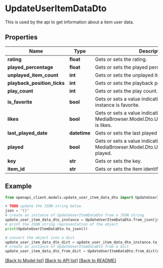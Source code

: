 # UpdateUserItemDataDto

This is used by the api to get information about a item user data.

## Properties

Name | Type | Description | Notes
------------ | ------------- | ------------- | -------------
**rating** | **float** | Gets or sets the rating. | [optional] 
**played_percentage** | **float** | Gets or sets the played percentage. | [optional] 
**unplayed_item_count** | **int** | Gets or sets the unplayed item count. | [optional] 
**playback_position_ticks** | **int** | Gets or sets the playback position ticks. | [optional] 
**play_count** | **int** | Gets or sets the play count. | [optional] 
**is_favorite** | **bool** | Gets or sets a value indicating whether this instance is favorite. | [optional] 
**likes** | **bool** | Gets or sets a value indicating whether this MediaBrowser.Model.Dto.UpdateUserItemDataDto is likes. | [optional] 
**last_played_date** | **datetime** | Gets or sets the last played date. | [optional] 
**played** | **bool** | Gets or sets a value indicating whether this MediaBrowser.Model.Dto.UserItemDataDto is played. | [optional] 
**key** | **str** | Gets or sets the key. | [optional] 
**item_id** | **str** | Gets or sets the item identifier. | [optional] 

## Example

```python
from openapi_client.models.update_user_item_data_dto import UpdateUserItemDataDto

# TODO update the JSON string below
json = "{}"
# create an instance of UpdateUserItemDataDto from a JSON string
update_user_item_data_dto_instance = UpdateUserItemDataDto.from_json(json)
# print the JSON string representation of the object
print(UpdateUserItemDataDto.to_json())

# convert the object into a dict
update_user_item_data_dto_dict = update_user_item_data_dto_instance.to_dict()
# create an instance of UpdateUserItemDataDto from a dict
update_user_item_data_dto_from_dict = UpdateUserItemDataDto.from_dict(update_user_item_data_dto_dict)
```
[[Back to Model list]](../README.md#documentation-for-models) [[Back to API list]](../README.md#documentation-for-api-endpoints) [[Back to README]](../README.md)


